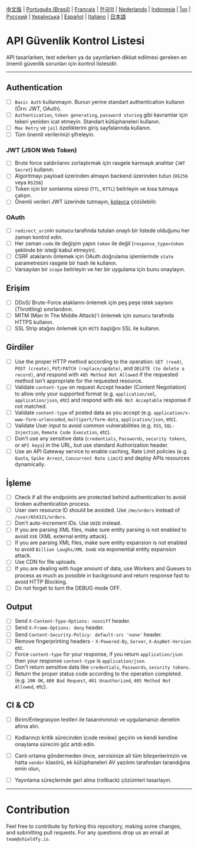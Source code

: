 [中文版](./README-zh.md) | [Português (Brasil)](./README-pt_BR.md) | [Français](./README-fr.md) | [한국어](./README-ko.md) | [Nederlands](./README-nl.md) | [Indonesia](./README-id.md) | [ไทย](./README-th.md) | [Русский](./README-ru.md) | [Українська](./README-uk.md) | [Español](./README-es.md) | [Italiano](./README-it.md) | [日本語](./README-jp.md)

# API Güvenlik Kontrol Listesi
API tasarlarken, test ederken ya da yayınlarken dikkat edilmesi gereken en önemli güvenlik sorunları için kontrol listesidir.

------------------------------------------------------------------------------
## Authentication
- [ ] `Basic Auth` kullanmayın. Bunun yerine standart authentication kullanın (Örn: JWT, OAuth).
- [ ] `Authentication`, `token generating`, `password storing` gibi kavramlar için tekeri yeniden icat etmeyin. Standart kütüphaneleri kullanın.
- [ ] `Max Retry` ve `jail` özelliklerini giriş sayfalarında kullanın.
- [ ] Tüm önemli verilerinizi şifreleyin.

### JWT (JSON Web Token)
- [ ] Brute force saldırılarını zorlaştırmak için rasgele karmaşık anahtar (`JWT Secret`) kullanın.
- [ ] Algoritmayı payload üzerinden almayın backend üzerinden tutun (`HS256` veya `RS256`)
- [ ] Token için bir sonlanma süresi (`TTL`, `RTTL`) belirleyin ve kısa tutmaya çalışın.
- [ ] Önemli verileri JWT üzerinde tutmayın, [kolayca](https://jwt.io/#debugger-io) çözülebilir.

### OAuth
- [ ] `redirect_uri`nin sunucu tarafında tutulan onaylı bir listede olduğunu her zaman kontrol edin.
- [ ] Her zaman `code` ile değişim yapın `token` ile değil (`response_type=token` şeklinde bir isteği kabul etmeyin).
- [ ] CSRF ataklarını önlemek için OAuth doğrulama işlemlerinde `state` parametresini rasgele bir hash ile kullanın.
- [ ] Varsayılan bir `scope` belirleyin ve her bir uygulama için bunu onaylayın.

## Erişim
- [ ] DDoS/ Brute-Force ataklarını önlemek için peş peşe istek sayısını (Throttling) sınırlandırın.
- [ ] MITM (Man In The Middle Attack)'i önlemek için sunucu tarafında HTTPS kullanın. 
- [ ] SSL Strip atağını önlemek için `HSTS` başlığını SSL ile kullanın.

## Girdiler
- [ ] Use the proper HTTP method according to the operation: `GET (read)`, `POST (create)`, `PUT/PATCH (replace/update)`, and `DELETE (to delete a record)`, and respond with `405 Method Not Allowed` if the requested method isn't appropriate for the requested resource.
- [ ] Validate `content-type` on request Accept header (Content Negotiation) to allow only your supported format (e.g. `application/xml`, `application/json`, etc) and respond with `406 Not Acceptable` response if not matched.
- [ ] Validate `content-type` of posted data as you accept (e.g. `application/x-www-form-urlencoded`, `multipart/form-data`, `application/json`, etc).
- [ ] Validate User input to avoid common vulnerabilities (e.g. `XSS`, `SQL-Injection`, `Remote Code Execution`, etc).
- [ ] Don't use any sensitive data (`credentials`, `Passwords`, `security tokens`, or `API keys`) in the URL, but use standard Authorization header.
- [ ] Use an API Gateway service to enable caching, Rate Limit policies (e.g. `Quota`, `Spike Arrest`, `Concurrent Rate Limit`) and deploy APIs resources dynamically.

## İşleme
- [ ] Check if all the endpoints are protected behind authentication to avoid broken authentication process.
- [ ] User own resource ID should be avoided. Use `/me/orders` instead of `/user/654321/orders`.
- [ ] Don't auto-increment IDs. Use `UUID` instead.
- [ ] If you are parsing XML files, make sure entity parsing is not enabled to avoid `XXE` (XML external entity attack).
- [ ] If you are parsing XML files, make sure entity expansion is not enabled to avoid `Billion Laughs/XML bomb` via exponential entity expansion attack.
- [ ] Use CDN for file uploads.
- [ ] If you are dealing with huge amount of data, use Workers and Queues to process as much as possible in background and return response fast to avoid HTTP Blocking.
- [ ] Do not forget to turn the DEBUG mode OFF.

## Output
- [ ] Send `X-Content-Type-Options: nosniff` header.
- [ ] Send `X-Frame-Options: deny` header.
- [ ] Send `Content-Security-Policy: default-src 'none'` header.
- [ ] Remove fingerprinting headers - `X-Powered-By`, `Server`, `X-AspNet-Version` etc.
- [ ] Force `content-type` for your response, if you return `application/json` then your response `content-type` is `application/json`.
- [ ] Don't return sensitive data like `credentials`, `Passwords`, `security tokens`.
- [ ] Return the proper status code according to the operation completed. (e.g. `200 OK`, `400 Bad Request`, `401 Unauthorized`, `405 Method Not Allowed`, etc).

## CI & CD
- [ ] Birim/Entegrasyon testleri ile tasarımınınızı ve uygulamanızı denetim altına alın.
- [ ] Kodlarınızı kritik sürecinden (code review) geçirin ve kendi kendine onaylama sürecini göz artdı edin.
- [ ] Canlı ortama göndermeden önce, servisinize ait tüm bileşenlerinizin ve hatta `vendor` klasörü, ek kütüphaneleri AV yazılımı tarafından tarandığına emin olun, 
- [ ] Yayınlama süreçlerinde geri alma (rollback) çözümleri tasarlayın.


------------------------------------------------------------------------------

# Contribution
Feel free to contribute by forking this repository, making some changes, and submitting pull requests. For any questions drop us an email at `team@shieldfy.io`.
